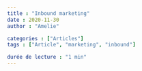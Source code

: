 ```yaml
---
title : "Inbound marketing"
date : 2020-11-30
author : "Amelie"

categories : ["Articles"]
tags : ["Article", "marketing", "inbound"]

durée de lecture : "1 min"
---
```

